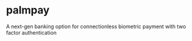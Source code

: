 # palmpay
A next-gen banking option for connectionless biometric payment with two factor authentication
